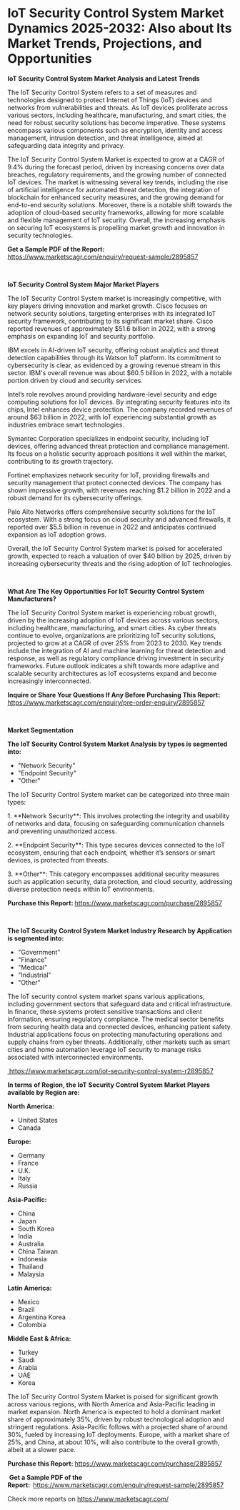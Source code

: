 <p><h1>IoT Security Control System Market Dynamics 2025-2032: Also about Its Market Trends, Projections, and Opportunities</h1></p><p><strong>IoT Security Control System Market Analysis and Latest Trends</strong></p>
<p><p>The IoT Security Control System refers to a set of measures and technologies designed to protect Internet of Things (IoT) devices and networks from vulnerabilities and threats. As IoT devices proliferate across various sectors, including healthcare, manufacturing, and smart cities, the need for robust security solutions has become imperative. These systems encompass various components such as encryption, identity and access management, intrusion detection, and threat intelligence, aimed at safeguarding data integrity and privacy.</p><p>The IoT Security Control System Market is expected to grow at a CAGR of 9.4% during the forecast period, driven by increasing concerns over data breaches, regulatory requirements, and the growing number of connected IoT devices. The market is witnessing several key trends, including the rise of artificial intelligence for automated threat detection, the integration of blockchain for enhanced security measures, and the growing demand for end-to-end security solutions. Moreover, there is a notable shift towards the adoption of cloud-based security frameworks, allowing for more scalable and flexible management of IoT security. Overall, the increasing emphasis on securing IoT ecosystems is propelling market growth and innovation in security technologies.</p></p>
<p><strong>Get a Sample PDF of the Report:&nbsp;</strong> <a href="https://www.marketscagr.com/enquiry/request-sample/2895857?utm_campaign=2959&utm_medium=2&utm_source=Github&utm_content=ia&utm_term=15032025&utm_id=iot-security-control-system">https://www.marketscagr.com/enquiry/request-sample/2895857</a></p>
<p>&nbsp;</p>
<p><strong>IoT Security Control System Major Market Players</strong></p>
<p><p>The IoT Security Control System market is increasingly competitive, with key players driving innovation and market growth. Cisco focuses on network security solutions, targeting enterprises with its integrated IoT security framework, contributing to its significant market share. Cisco reported revenues of approximately $51.6 billion in 2022, with a strong emphasis on expanding IoT and security portfolio.</p><p>IBM excels in AI-driven IoT security, offering robust analytics and threat detection capabilities through its Watson IoT platform. Its commitment to cybersecurity is clear, as evidenced by a growing revenue stream in this sector. IBM's overall revenue was about $60.5 billion in 2022, with a notable portion driven by cloud and security services.</p><p>Intel’s role revolves around providing hardware-level security and edge computing solutions for IoT devices. By integrating security features into its chips, Intel enhances device protection. The company recorded revenues of around $63 billion in 2022, with IoT experiencing substantial growth as industries embrace smart technologies.</p><p>Symantec Corporation specializes in endpoint security, including IoT devices, offering advanced threat protection and compliance management. Its focus on a holistic security approach positions it well within the market, contributing to its growth trajectory.</p><p>Fortinet emphasizes network security for IoT, providing firewalls and security management that protect connected devices. The company has shown impressive growth, with revenues reaching $1.2 billion in 2022 and a robust demand for its cybersecurity offerings.</p><p>Palo Alto Networks offers comprehensive security solutions for the IoT ecosystem. With a strong focus on cloud security and advanced firewalls, it reported over $5.5 billion in revenue in 2022 and anticipates continued expansion as IoT adoption grows.</p><p>Overall, the IoT Security Control System market is poised for accelerated growth, expected to reach a valuation of over $40 billion by 2025, driven by increasing cybersecurity threats and the rising adoption of IoT technologies.</p></p>
<p>&nbsp;</p>
<p><strong>What Are The Key Opportunities For IoT Security Control System Manufacturers?</strong></p>
<p><p>The IoT Security Control System market is experiencing robust growth, driven by the increasing adoption of IoT devices across various sectors, including healthcare, manufacturing, and smart cities. As cyber threats continue to evolve, organizations are prioritizing IoT security solutions, projected to grow at a CAGR of over 25% from 2023 to 2030. Key trends include the integration of AI and machine learning for threat detection and response, as well as regulatory compliance driving investment in security frameworks. Future outlook indicates a shift towards more adaptive and scalable security architectures as IoT ecosystems expand and become increasingly interconnected.</p></p>
<p><strong>Inquire or Share Your Questions If Any Before Purchasing This Report:</strong> <a href="https://www.marketscagr.com/enquiry/pre-order-enquiry/2895857?utm_campaign=2959&utm_medium=2&utm_source=Github&utm_content=ia&utm_term=15032025&utm_id=iot-security-control-system">https://www.marketscagr.com/enquiry/pre-order-enquiry/2895857</a></p>
<p>&nbsp;</p>
<p><strong>Market Segmentation</strong></p>
<p><strong>The IoT Security Control System Market Analysis by types is segmented into:</strong></p>
<p><ul><li>"Network Security"</li><li>"Endpoint Security"</li><li>"Other"</li></ul></p>
<p><p>The IoT Security Control System market can be categorized into three main types: </p><p>1. **Network Security**: This involves protecting the integrity and usability of networks and data, focusing on safeguarding communication channels and preventing unauthorized access.</p><p>2. **Endpoint Security**: This type secures devices connected to the IoT ecosystem, ensuring that each endpoint, whether it’s sensors or smart devices, is protected from threats.</p><p>3. **Other**: This category encompasses additional security measures such as application security, data protection, and cloud security, addressing diverse protection needs within IoT environments.</p></p>
<p><strong>Purchase this Report:&nbsp;</strong><a href="https://www.marketscagr.com/purchase/2895857?utm_campaign=2959&utm_medium=2&utm_source=Github&utm_content=ia&utm_term=15032025&utm_id=iot-security-control-system">https://www.marketscagr.com/purchase/2895857</a></p>
<p>&nbsp;</p>
<p><strong>The IoT Security Control System Market Industry Research by Application is segmented into:</strong></p>
<p><ul><li>"Government"</li><li>"Finance"</li><li>"Medical"</li><li>"Industrial"</li><li>"Other"</li></ul></p>
<p><p>The IoT security control system market spans various applications, including government sectors that safeguard data and critical infrastructure. In finance, these systems protect sensitive transactions and client information, ensuring regulatory compliance. The medical sector benefits from securing health data and connected devices, enhancing patient safety. Industrial applications focus on protecting manufacturing operations and supply chains from cyber threats. Additionally, other markets such as smart cities and home automation leverage IoT security to manage risks associated with interconnected environments.</p></p>
<p><a href="https://www.marketscagr.com/iot-security-control-system-r2895857?utm_campaign=2959&utm_medium=2&utm_source=Github&utm_content=ia&utm_term=15032025&utm_id=iot-security-control-system">&nbsp;https://www.marketscagr.com/iot-security-control-system-r2895857</a></p>
<p><strong>In terms of Region, the IoT Security Control System Market Players available by Region are:</strong></p>
<p>
    <p> <strong> North America: </strong>
        <ul>
            <li>United States</li>
            <li>Canada</li>
        </ul>
        </p> 
    <p> <strong> Europe: </strong>
        <ul>
            <li>Germany</li>
            <li>France</li>
            <li>U.K.</li>
            <li>Italy</li>
            <li>Russia</li>
        </ul>
        </p> 
    <p> <strong> Asia-Pacific: </strong>
        <ul>
            <li>China</li>
            <li>Japan</li>
            <li>South Korea</li>
            <li>India</li>
            <li>Australia</li>
            <li>China Taiwan</li>
            <li>Indonesia</li>
            <li>Thailand</li>
            <li>Malaysia</li>
        </ul>
        </p> 
    <p> <strong> Latin America: </strong>
        <ul>
            <li>Mexico</li>
            <li>Brazil</li>
            <li>Argentina Korea</li>
            <li>Colombia</li>
        </ul>
        </p> 
    <p> <strong> Middle East & Africa: </strong>
        <ul>
            <li>Turkey</li>
            <li>Saudi</li>
            <li>Arabia</li>
            <li>UAE</li>
            <li>Korea</li>
        </ul>
    </p>
    </p>
<p><p>The IoT Security Control System Market is poised for significant growth across various regions, with North America and Asia-Pacific leading in market expansion. North America is expected to hold a dominant market share of approximately 35%, driven by robust technological adoption and stringent regulations. Asia-Pacific follows with a projected share of around 30%, fueled by increasing IoT deployments. Europe, with a market share of 25%, and China, at about 10%, will also contribute to the overall growth, albeit at a slower pace.</p></p>
<p><strong>Purchase this Report: </strong><a href="https://www.marketscagr.com/purchase/2895857?utm_campaign=2959&utm_medium=2&utm_source=Github&utm_content=ia&utm_term=15032025&utm_id=iot-security-control-system">https://www.marketscagr.com/purchase/2895857</a></p>
<p>&nbsp;<strong>Get a Sample PDF of the Report:&nbsp;&nbsp;</strong><a href="https://www.marketscagr.com/enquiry/request-sample/2895857?utm_campaign=2959&utm_medium=2&utm_source=Github&utm_content=ia&utm_term=15032025&utm_id=iot-security-control-system">https://www.marketscagr.com/enquiry/request-sample/2895857</a></p>
<p><strong></strong></p>
<p>Check more reports on <a href="https://www.marketscagr.com/?utm_campaign=2959&utm_medium=2&utm_source=Github&utm_content=ia&utm_term=15032025&utm_id=iot-security-control-system">https://www.marketscagr.com/</a></p>